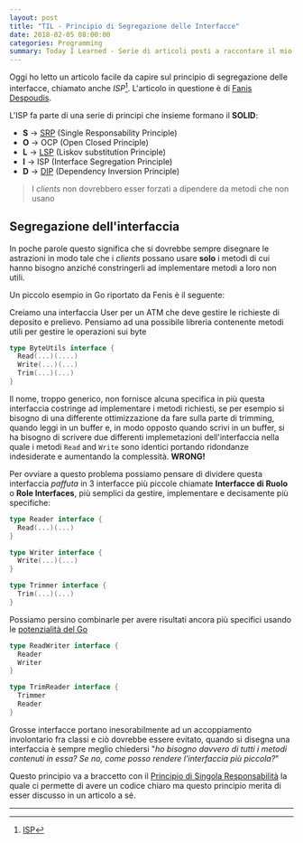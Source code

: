 ```yaml
---
layout: post
title: "TIL - Principio di Segregazione delle Interfacce"
date: 2018-02-05 08:00:00
categories: Programming
summary: Today I Learned - Serie di articoli posti a raccontare il mio percorso di studio giornaliero in cui cercherò di riassumere concetti tecnici e non ~ 
---
```


Oggi ho letto un articolo facile da capire sul principio di segregazione delle interfacce, chiamato anche *ISP*[^1].
L'articolo in questione è di [Fanis Despoudis](https://codeburst.io/understanding-solid-principles-interface-segregation-principle-b2d57026cf6c).

L'ISP fa parte di una serie di principi che insieme formano il **SOLID**:

* **S** -> [SRP](https://dlion.it/til-srp/) (Single Responsability Principle)
* **O** -> OCP (Open Closed Principle)
* **L** -> [LSP](https://dlion.it/til-lsp/) (Liskov substitution Principle)
* **I** -> ISP (Interface Segregation Principle)
* **D** -> [DIP](https://dlion.it/til-dip) (Dependency Inversion Principle)

> I *clients* non dovrebbero esser forzati a dipendere da metodi che non usano

## Segregazione dell'interfaccia

In poche parole questo significa che si dovrebbe sempre disegnare le astrazioni in modo tale che i *clients* possano usare **solo** i metodi di cui hanno bisogno anziché constringerli ad implementare metodi a loro non utili.

Un piccolo esempio in Go riportato da Fenis è il seguente:

Creiamo una interfaccia User per un ATM che deve gestire le richieste di deposito e prelievo. Pensiamo ad una possibile libreria contenente metodi utili per gestire le operazioni sui byte

```go
type ByteUtils interface {
  Read(...)(....)
  Write(...)(...)
  Trim(...)(...)
}
```

Il nome, troppo generico, non fornisce alcuna specifica in più questa interfaccia costringe ad implementare i metodi richiesti, se per esempio si bisogno di una differente ottimizzazione da fare sulla parte di trimming, quando leggi in un buffer e, in modo opposto quando scrivi in un buffer, si ha bisogno di scrivere due differenti implemetazioni dell'interfaccia nella quale i metodi `Read` and `Write` sono identici portando ridondanze indesiderate e aumentando la complessità. **WRONG!**

Per ovviare a questo problema possiamo pensare di dividere questa interfaccia *paffuta* in 3 interfacce più piccole chiamate **Interfacce di Ruolo** o **Role Interfaces**, più semplici da gestire, implementare e decisamente più specifiche:

```go
type Reader interface {
  Read(...)(...)
}

type Writer interface {
  Write(...)(...)
}

type Trimmer interface {
  Trim(...)(...)
}
```

Possiamo persino combinarle per avere risultati ancora più specifici usando le [potenzialità del Go](http://www.golangbootcamp.com/book/interfaces#cid37)

```go
type ReadWriter interface {
  Reader
  Writer
}

type TrimReader interface {
  Trimmer
  Reader
}
```

Grosse interfacce portano inesorabilmente ad un accoppiamento involontario fra classi e ciò dovrebbe essere evitato, quando si disegna una interfaccia è sempre meglio chiedersi "*ho bisogno davvero di tutti i metodi contenuti in essa? Se no, come posso rendere l'interfaccia più piccola?*"

Questo principio va a braccetto con il [Principio di Singola Responsabilità](https://dlion.it/til-srp/) la quale ci permette di avere un codice chiaro ma questo principio merita di esser discusso in un articolo a sé.

---

[^1]: [ISP](https://en.wikipedia.org/wiki/Interface_segregation_principle)
